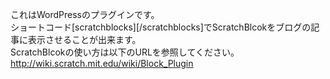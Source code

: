 これはWordPressのプラグインです。  
ショートコード[scratchblocks][/scratchblocks]でScratchBlcokをブログの記事に表示させることが出来ます。  
ScratchBlcokの使い方は以下のURLを参照してください。  
http://wiki.scratch.mit.edu/wiki/Block_Plugin

